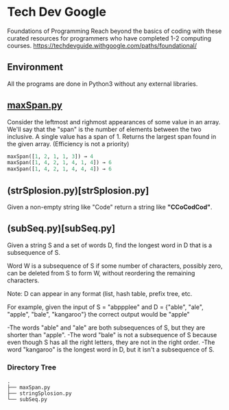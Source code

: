 # Tech Dev Google
Foundations of Programming Reach beyond the basics of coding with these curated resources for programmers who have completed 1-2 computing courses.
https://techdevguide.withgoogle.com/paths/foundational/

## Environment

All the programs are done in Python3 without any external libraries. 


## [maxSpan.py](maxSpan.py)
Consider the leftmost and righmost appearances of some value in an array. 
We'll say that the "span" is the number of elements between the two inclusive. 
A single value has a span of 1. Returns the largest span found in the given array. 
(Efficiency is not a priority) 

```python
maxSpan([1, 2, 1, 1, 3]) → 4
maxSpan([1, 4, 2, 1, 4, 1, 4]) → 6
maxSpan([1, 4, 2, 1, 4, 4, 4]) → 6
```

## (strSplosion.py)[strSplosion.py]
Given a non-empty string like "Code" return a string like **"CCoCodCod"**.

## (subSeq.py)[subSeq.py]
Given a string S and a set of words D, find the longest word in D that is a subsequence of S.

Word W is a subsequence of S if some number of characters, possibly zero, can be deleted from S to form W, without reordering the remaining characters.

Note: D can appear in any format (list, hash table, prefix tree, etc.

For example, given the input of S = "abppplee" and D = {"able", "ale", "apple", "bale", "kangaroo"} the correct output would be "apple"

-The words "able" and "ale" are both subsequences of S, but they are shorter than "apple".
-The word "bale" is not a subsequence of S because even though S has all the right letters, they are not in the right order.
-The word "kangaroo" is the longest word in D, but it isn't a subsequence of S.

### Directory Tree
```
.
├── maxSpan.py
├── stringSplosion.py
└── subSeq.py
```
